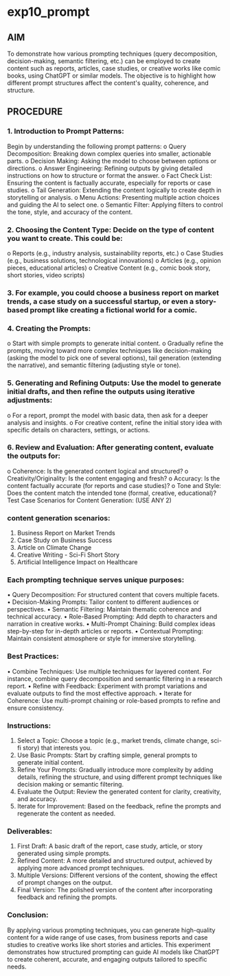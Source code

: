 # exp10_prompt
## AIM
To demonstrate how various prompting techniques (query decomposition, decision-making, semantic filtering, etc.) can be employed to create content such as reports, articles, case studies, or creative works like comic books, using ChatGPT or similar models. The objective is to highlight how different prompt structures affect the content's quality, coherence, and structure.
## PROCEDURE
### 1.	Introduction to Prompt Patterns: 
Begin by understanding the following prompt patterns:
o	Query Decomposition: Breaking down complex queries into smaller, actionable parts.
o	Decision Making: Asking the model to choose between options or directions.
o	Answer Engineering: Refining outputs by giving detailed instructions on how to structure or format the answer.
o	Fact Check List: Ensuring the content is factually accurate, especially for reports or case studies.
o	Tail Generation: Extending the content logically to create depth in storytelling or analysis.
o	Menu Actions: Presenting multiple action choices and guiding the AI to select one.
o	Semantic Filter: Applying filters to control the tone, style, and accuracy of the content.
### 2.	Choosing the Content Type: Decide on the type of content you want to create. This could be:
o	Reports (e.g., industry analysis, sustainability reports, etc.)
o	Case Studies (e.g., business solutions, technological innovations)
o	Articles (e.g., opinion pieces, educational articles)
o	Creative Content (e.g., comic book story, short stories, video scripts)
### 3.	For example, you could choose a business report on market trends, a case study on a successful startup, or even a story-based prompt like creating a fictional world for a comic.
### 4.	Creating the Prompts:
o	Start with simple prompts to generate initial content.
o	Gradually refine the prompts, moving toward more complex techniques like decision-making (asking the model to pick one of several options), tail generation (extending the narrative), and semantic filtering (adjusting style or tone).
### 5.	Generating and Refining Outputs: Use the model to generate initial drafts, and then refine the outputs using iterative adjustments:
o	For a report, prompt the model with basic data, then ask for a deeper analysis and insights.
o	For creative content, refine the initial story idea with specific details on characters, settings, or actions.
### 6.	Review and Evaluation: After generating content, evaluate the outputs for:
o	Coherence: Is the generated content logical and structured?
o	Creativity/Originality: Is the content engaging and fresh?
o	Accuracy: Is the content factually accurate (for reports and case studies)?
o	Tone and Style: Does the content match the intended tone (formal, creative, educational)?
Test Case Scenarios for Content Generation: (USE ANY 2)
### content generation scenarios:
1.	Business Report on Market Trends
2.	Case Study on Business Success
3.	Article on Climate Change
4.	Creative Writing - Sci-Fi Short Story
5.	Artificial Intelligence Impact on Healthcare
### Each prompting technique serves unique purposes:
•	Query Decomposition: For structured content that covers multiple facets.
•	Decision-Making Prompts: Tailor content to different audiences or perspectives.
•	Semantic Filtering: Maintain thematic coherence and technical accuracy.
•	Role-Based Prompting: Add depth to characters and narration in creative works.
•	Multi-Prompt Chaining: Build complex ideas step-by-step for in-depth articles or reports.
•	Contextual Prompting: Maintain consistent atmosphere or style for immersive storytelling.
### Best Practices:
•	Combine Techniques: Use multiple techniques for layered content. For instance, combine query decomposition and semantic filtering in a research report.
•	Refine with Feedback: Experiment with prompt variations and evaluate outputs to find the most effective approach.
•	Iterate for Coherence: Use multi-prompt chaining or role-based prompts to refine and ensure consistency.
### Instructions:
1.	Select a Topic: Choose a topic (e.g., market trends, climate change, sci-fi story) that interests you.
2.	Use Basic Prompts: Start by crafting simple, general prompts to generate initial content.
3.	Refine Your Prompts: Gradually introduce more complexity by adding details, refining the structure, and using different prompt techniques like decision making or semantic filtering.
4.	Evaluate the Output: Review the generated content for clarity, creativity, and accuracy.
5.	Iterate for Improvement: Based on the feedback, refine the prompts and regenerate the content as needed.

### Deliverables:
1.	First Draft: A basic draft of the report, case study, article, or story generated using simple prompts.
2.	Refined Content: A more detailed and structured output, achieved by applying more advanced prompt techniques.
3.	Multiple Versions: Different versions of the content, showing the effect of prompt changes on the output.
4.	Final Version: The polished version of the content after incorporating feedback and refining the prompts.
### Conclusion:
By applying various prompting techniques, you can generate high-quality content for a wide range of use cases, from business reports and case studies to creative works like short stories and articles. This experiment demonstrates how structured prompting can guide AI models like ChatGPT to create coherent, accurate, and engaging outputs tailored to specific needs.
